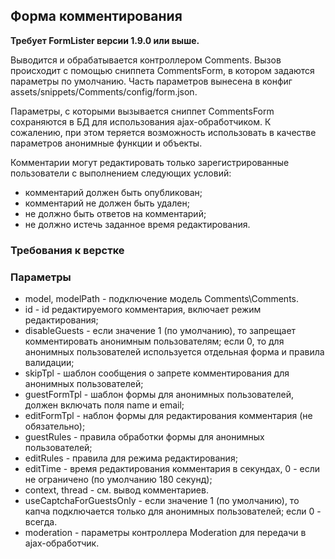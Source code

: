 ## Форма комментирования
**Требует FormLister версии 1.9.0 или выше.**

Выводится и обрабатывается контроллером Comments. Вызов происходит с помощью сниппета CommentsForm, в котором задаются параметры по умолчанию. Часть параметров вынесена в конфиг assets/snippets/Comments/config/form.json.

Параметры, с которыми вызывается сниппет CommentsForm сохраняются в БД для использования ajax-обработчиком. К сожалению, при этом теряется возможность использовать в качестве параметров анонимные функции и объекты.

Комментарии могут редактировать только зарегистрированные пользователи с выполнением следующих условий:
* комментарий должен быть опубликован;
* комментарий не должен быть удален;
* не должно быть ответов на комментарий;
* не должно истечь заданное время редактирования. 

### Требования к верстке

### Параметры
* model, modelPath - подключение модель Comments\Comments.
* id - id редактируемого комментария, включает режим редактирования;
* disableGuests - если значение 1 (по умолчанию), то запрещает комментировать анонимным пользователям; если 0, то для анонимных пользователей используется отдельная форма и правила валидации;
* skipTpl - шаблон сообщения о запрете комментирования для анонимных пользователей;
* guestFormTpl - шаблон формы для анонимных пользователей, должен включать поля name и email;
* editFormTpl - наблон формы для редактирования комментария (не обязательно);
* guestRules - правила обработки формы для анонимных пользователей;
* editRules - правила для режима редактирования;
* editTime - время редактирования комментария в секундах, 0 - если не ограничено (по умолчанию 180 секунд);
* context, thread - см. вывод комментариев.
* useCaptchaForGuestsOnly - если значение 1 (по умолчанию), то капча подключается только для анонимных пользователей; если 0 - всегда.
* moderation - параметры контроллера Moderation для передачи в ajax-обработчик.
